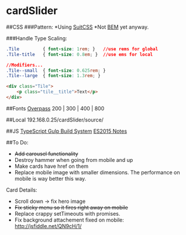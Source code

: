 # cardSlider

##CSS
###Pattern:
*Using [SuitCSS](https://suitcss.github.io/)
*Not [BEM](https://css-tricks.com/bem-101/) yet anyway.

###Handle Type Scaling:
```css
.Tile         { font-size: 1rem; }   //use rems for global
.Tile-title   { font-size: 0.8em; }  //use ems for local

//Modifiers...
.Tile--small  { font-size: 0.625rem; }
.Tile--large  { font-size: 1.3rem; }
```
```html
<div class="Tile">
    <p class="tile__title">Text</p>
</div>
```

##Fonts
[Overpass](https://fonts.google.com/specimen/Overpass?selection.family=Overpass:200,300,400,800)
200 | 300 | 400 | 800

##Local
192.168.0.25/cardSlider/source/

##JS
[TypeScript Gulp Build System](https://www.typescriptlang.org/docs/handbook/gulp.html)
[ES2015 Notes](https://babeljs.io/learn-es2015/)

##To Do:
* ~~Add carousel functionality~~
* Destroy hammer when going from mobile and up
* Make cards have href on them
* Replace mobile image with smaller dimensions. The performance on mobile is way better this way.

Card Details: 
* Scroll down -> fix hero image
* ~~Fix sticky menu so it fires right away on mobile~~
* Replace crappy setTimeouts with promises. 
* Fix background attachement fixed on mobile: http://jsfiddle.net/QN9cH/1/
